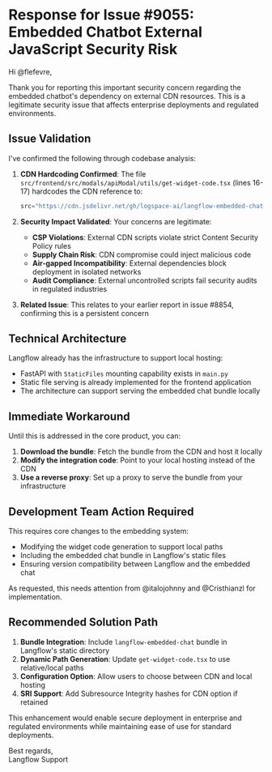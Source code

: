 # Response for Issue #9055: Embedded Chatbot External JavaScript Security Risk

Hi @flefevre,

Thank you for reporting this important security concern regarding the embedded chatbot's dependency on external CDN resources. This is a legitimate security issue that affects enterprise deployments and regulated environments.

## Issue Validation

I've confirmed the following through codebase analysis:

1. **CDN Hardcoding Confirmed**: The file `src/frontend/src/modals/apiModal/utils/get-widget-code.tsx` (lines 16-17) hardcodes the CDN reference to:
   ```javascript
   src="https://cdn.jsdelivr.net/gh/logspace-ai/langflow-embedded-chat@v1.0.7/dist/build/static/js/bundle.min.js"
   ```

2. **Security Impact Validated**: Your concerns are legitimate:
   - **CSP Violations**: External CDN scripts violate strict Content Security Policy rules
   - **Supply Chain Risk**: CDN compromise could inject malicious code
   - **Air-gapped Incompatibility**: External dependencies block deployment in isolated networks
   - **Audit Compliance**: External uncontrolled scripts fail security audits in regulated industries

3. **Related Issue**: This relates to your earlier report in issue #8854, confirming this is a persistent concern

## Technical Architecture

Langflow already has the infrastructure to support local hosting:
- FastAPI with `StaticFiles` mounting capability exists in `main.py`
- Static file serving is already implemented for the frontend application
- The architecture can support serving the embedded chat bundle locally

## Immediate Workaround

Until this is addressed in the core product, you can:

1. **Download the bundle**: Fetch the bundle from the CDN and host it locally
2. **Modify the integration code**: Point to your local hosting instead of the CDN
3. **Use a reverse proxy**: Set up a proxy to serve the bundle from your infrastructure

## Development Team Action Required

This requires core changes to the embedding system:
- Modifying the widget code generation to support local paths
- Including the embedded chat bundle in Langflow's static files
- Ensuring version compatibility between Langflow and the embedded chat

As requested, this needs attention from @italojohnny and @Cristhianzl for implementation.

## Recommended Solution Path

1. **Bundle Integration**: Include `langflow-embedded-chat` bundle in Langflow's static directory
2. **Dynamic Path Generation**: Update `get-widget-code.tsx` to use relative/local paths
3. **Configuration Option**: Allow users to choose between CDN and local hosting
4. **SRI Support**: Add Subresource Integrity hashes for CDN option if retained

This enhancement would enable secure deployment in enterprise and regulated environments while maintaining ease of use for standard deployments.

Best regards,  
Langflow Support